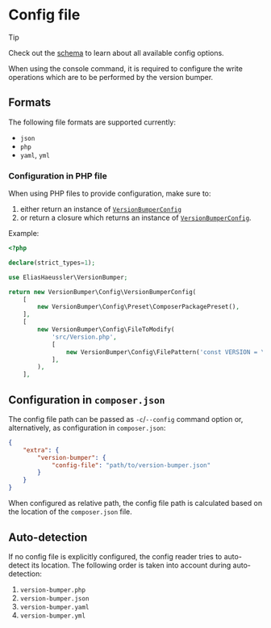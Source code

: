 # Config file

> [!TIP]
> Check out the [schema](schema.md) to learn about all available
> config options.

When using the console command, it is required to configure
the write operations which are to be performed by the version
bumper.

## Formats

The following file formats are supported currently:

* `json`
* `php`
* `yaml`, `yml`

### Configuration in PHP file

When using PHP files to provide configuration, make sure to:

1. either return an instance of [`VersionBumperConfig`](../src/Config/VersionBumperConfig.php)
2. or return a closure which returns an instance of
   [`VersionBumperConfig`](../src/Config/VersionBumperConfig.php).

Example:

```php
<?php

declare(strict_types=1);

use EliasHaeussler\VersionBumper;

return new VersionBumper\Config\VersionBumperConfig(
    [
        new VersionBumper\Config\Preset\ComposerPackagePreset(),
    ],
    [
        new VersionBumper\Config\FileToModify(
            'src/Version.php',
            [
                new VersionBumper\Config\FilePattern('const VERSION = \'{%version%}\';'),
            ],
        ),
    ],
```

## Configuration in `composer.json`

The config file path can be passed as `-c`/`--config` command
option or, alternatively, as configuration in `composer.json`:

```json
{
    "extra": {
        "version-bumper": {
            "config-file": "path/to/version-bumper.json"
        }
    }
}
```

When configured as relative path, the config file path is
calculated based on the location of the `composer.json` file.

## Auto-detection

If no config file is explicitly configured, the config reader
tries to auto-detect its location. The following order is taken
into account during auto-detection:

1. `version-bumper.php`
2. `version-bumper.json`
3. `version-bumper.yaml`
4. `version-bumper.yml`

